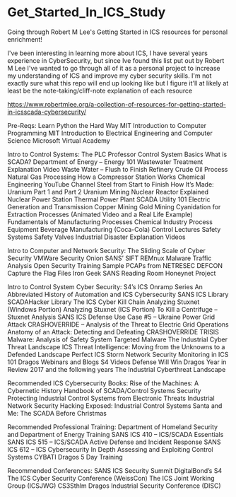# Get_Started_In_ICS_Study
Going through Robert M Lee's Getting Started in ICS resources for personal enrichment!

I've been interesting in learning more about ICS, I have several years experience in CyberSecurity, but since Ive found this list put out by Robert M Lee I've wanted to go through all of it as a personal project to increase my understanding of ICS and improve my cyber security skills. I'm not exactly sure what this repo will end up looking like but I figure it'll at likely at least be the note-taking/cliff-note explanation of each resource

https://www.robertmlee.org/a-collection-of-resources-for-getting-started-in-icsscada-cybersecurity/

Pre-Reqs:
  Learn Python the Hard Way
  MIT Introduction to Computer Programming
  MIT Introduction to Electrical Engineering and Computer Science
  Microsoft Virtual Academy


Intro to Control Systems:
  The PLC Professor
  Control System Basics
  What is SCADA?
  Department of Energy – Energy 101
  Wastewater Treatment Explanation Video
  Waste Water – Flush to Finish
  Refinery Crude Oil Process
  Natural Gas Processing
  How a Compressor Station Works
  Chemical Engineering YouTube Channel
  Steel from Start to Finish
  How It’s Made: Uranium Part 1 and Part 2
  Uranium Mining
  Nuclear Reactor Explained
  Nuclear Power Station
  Thermal Power Plant
  SCADA Utility 101
  Electric Generation and Transmission
  Copper Mining
  Gold Mining
  Cyanidation for Extraction Processes (Animated Video and a Real Life Example)
  Fundamentals of Manufacturing Processes
  Chemical Industry Process Equipment
  Beverage Manufacturing (Coca-Cola)
  Control Lectures
  Safety Systems
  Safety Valves
  Industrial Disaster Explanation Videos

Intro to Computer and Network Security:
  The Sliding Scale of Cyber Security
  VMWare
  Security Onion
  SANS’ SIFT
  REMnux
  Malware Traffic Analysis
  Open Security Training
  Sample PCAPs from NETRESEC
  DEFCON Capture the Flag Files
  Iron Geek
  SANS Reading Room
  Honeynet Project
  
  
Intro to Control System Cyber Security:
  S4’s ICS Onramp Series
  An Abbreviated History of Automation and ICS Cybersecurity
  SANS ICS Library
  SCADAHacker Library
  The ICS Cyber Kill Chain
  Analyzing Stuxnet (Windows Portion)
  Analyzing Stuxnet (ICS Portion)
  To Kill a Centrifuge – Stuxnet Analysis
  SANS ICS Defense Use Case #5 – Ukraine Power Grid Attack
  CRASHOVERRIDE – Analysis of the Threat to Electric Grid Operations
  Anatomy of an Attack: Detecting and Defeating CRASHOVERRIDE
  TRISIS Malware: Analysis of Safety System Targeted Malware
  The Industrial Cyber Threat Landscape
  ICS Threat Intelligence: Moving from the Unknowns to a Defended Landscape
  Perfect ICS Storm
  Network Security Monitoring in ICS 101
  Dragos Webinars and Blogs
  S4 Videos
  Defense Will Win
  Dragos Year in Review 2017 and the following years
  The Industrial Cyberthreat Landscape

Recommended ICS Cybersecurity Books:
  Rise of the Machines: A Cybernetic History
  Handbook of SCADA/Control Systems Security
  Protecting Industrial Control Systems from Electronic Threats
  Industrial Network Security
  Hacking Exposed: Industrial Control Systems
  Santa and Me: The SCADA Before Christmas

Recommended Professional Training:
  Department of Homeland Security and Department of Energy Training
  SANS ICS 410 – ICS/SCADA Essentials
  SANS ICS 515 – ICS/SCADA Active Defense and Incident Response
  SANS ICS 612 – ICS Cybersecurity In Depth
  Assessing and Exploiting Control Systems
  CYBATI 
  Dragos 5 Day Training

Recommended Conferences:
  SANS ICS Security Summit
  DigitalBond’s S4
  The ICS Cyber Security Conference (WeissCon)
  The ICS Joint Working Group (ICSJWG)
  CS3Sthlm
  Dragos Industrial Security Conference (DISC)



